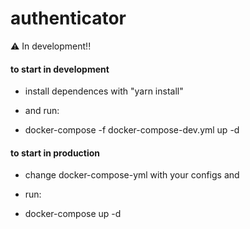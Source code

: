 # authenticator

⚠️ In development!!

#### to start in development

- install dependences with "yarn install"

- and run:

- docker-compose -f docker-compose-dev.yml up -d

#### to start in production

- change docker-compose-yml with your configs and

- run: 

- docker-compose up -d